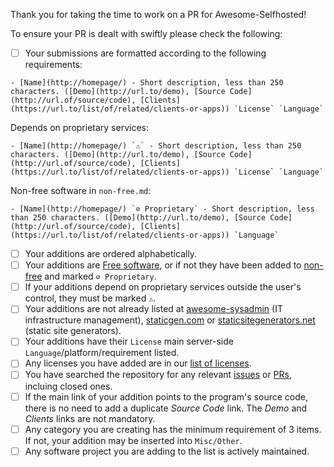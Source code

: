 Thank you for taking the time to work on a PR for Awesome-Selfhosted!

To ensure your PR is dealt with swiftly please check the following:

- [ ] Your submissions are formatted according to the following requirements:
        
``- [Name](http://homepage/) - Short description, less than 250 characters. ([Demo](http://url.to/demo), [Source Code](http://url.of/source/code), [Clients](https://url.to/list/of/related/clients-or-apps)) `License` `Language` ``

Depends on proprietary services:

``- [Name](http://homepage/) `⚠` - Short description, less than 250 characters. ([Demo](http://url.to/demo), [Source Code](http://url.of/source/code), [Clients](https://url.to/list/of/related/clients-or-apps)) `License` `Language` ``

Non-free software in `non-free.md`:

``- [Name](http://homepage/) `⊘ Proprietary` - Short description, less than 250 characters. ([Demo](http://url.to/demo), [Source Code](http://url.of/source/code), [Clients](https://url.to/list/of/related/clients-or-apps)) `Language` ``


- [ ] Your additions are ordered alphabetically.
- [ ] Your additions are [Free software](https://en.wikipedia.org/wiki/Free_software), or if not they have been added to [non-free](non-free.md) and marked `⊘ Proprietary`.
- [ ] If your additions depend on proprietary services outside the user's control, they must be marked `⚠`.
- [ ] Your additions are not already listed at [awesome-sysadmin](https://github.com/n1trux/awesome-sysadmin) (IT infrastructure management), [staticgen.com](https://www.staticgen.com/) or [staticsitegenerators.net](https://staticsitegenerators.net/) (static site generators).
- [ ] Your additions have their `License` main server-side `Language`/platform/requirement listed.
- [ ] Any licenses you have added are in our [list of licenses](https://github.com/Kickball/awesome-selfhosted/blob/master/README.md#list-of-licenses).
- [ ] You have searched the repository for any relevant [issues](https://github.com/Kickball/awesome-selfhosted/issues) or [PRs](https://github.com/Kickball/awesome-selfhosted/pulls), incluing closed ones.
- [ ] If the main link of your addition points to the program's source code, there is no need to add a duplicate _Source Code_ link. The _Demo_ and _Clients_ links are not mandatory.
- [ ] Any category you are creating has the minimum requirement of 3 items. If not, your addition may be inserted into `Misc/Other`.
- [ ] Any software project you are adding to the list is actively maintained.
